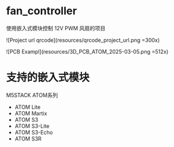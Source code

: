 # fan_controller
使用嵌入式模块控制 12V PWM 风扇的项目

![Project url qrcode](resources/qrcode_project_url.png =300x)

![PCB Exampl](resources/3D_PCB_ATOM_2025-03-05.png =512x)



# 支持的嵌入式模块
M5STACK ATOM系列
- ATOM Lite
- ATOM Martix
- ATOM S3
- ATOM S3-Lite
- ATOM S3-Echo
- ATOM S3R
